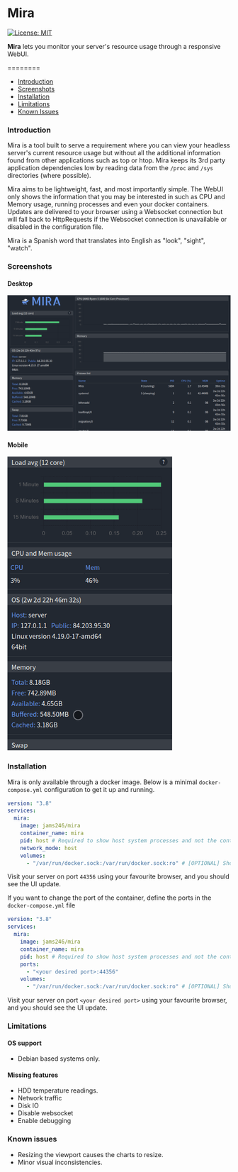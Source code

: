 # Mira

[![License: MIT](https://img.shields.io/badge/License-MIT-blue.svg)](https://opensource.org/licenses/MIT)

**Mira** lets you monitor your server's resource usage through a responsive WebUI. 

========

* [Introduction](#introduction)
* [Screenshots](#screenshots)
* [Installation](#installation)
* [Limitations](#limitations)
* [Known Issues](#known-issues)

### Introduction

Mira is a tool built to serve a requirement where you can view your headless server's current resource usage but 
without all the additional information found from other applications such as top or htop. 
Mira keeps its 3rd party application dependencies low by reading data from the `/proc` and `/sys` directories (where possible).

Mira aims to be lightweight, fast, and most importantly simple. The WebUI only shows the information that you may be 
interested in such as CPU and Memory usage, running processes and even your docker containers. Updates are delivered 
to your browser using a Websocket connection but will fall back to HttpRequests if the Websocket connection is
unavailable or disabled in the configuration file. 

Mira is a Spanish word that translates into English as "look", "sight", "watch".
 
### Screenshots

#### Desktop
![Desktop](./docs/desktop.gif)

#### Mobile
![Mobile](./docs/mobile.gif)

### Installation

Mira is only available through a docker image. 
Below is a minimal `docker-compose.yml` configuration to get it up and running.

```yaml
version: "3.8"
services:
  mira:
    image: jams246/mira
    container_name: mira
    pid: host # Required to show host system processes and not the containers processes.
    network_mode: host
    volumes:
      - "/var/run/docker.sock:/var/run/docker.sock:ro" # [OPTIONAL] Show docker containers 
```
Visit your server on port `44356` using your favourite browser, and you should see the UI update.

If you want to change the port of the container, define the ports in the `docker-compose.yml` file

```yaml
version: "3.8"
services:
  mira:
    image: jams246/mira
    container_name: mira
    pid: host # Required to show host system processes and not the containers processes.
    ports:
      - "<your desired port>:44356"
    volumes:
      - "/var/run/docker.sock:/var/run/docker.sock:ro" # [OPTIONAL] Show docker containers
```
Visit your server on port `<your desired port>` using your favourite browser, and you should see the UI update.

### Limitations

#### OS support
* Debian based systems only.

#### Missing features
* HDD temperature readings.
* Network traffic
* Disk IO
* Disable websocket
* Enable debugging

### Known issues

* Resizing the viewport causes the charts to resize.
* Minor visual inconsistencies.